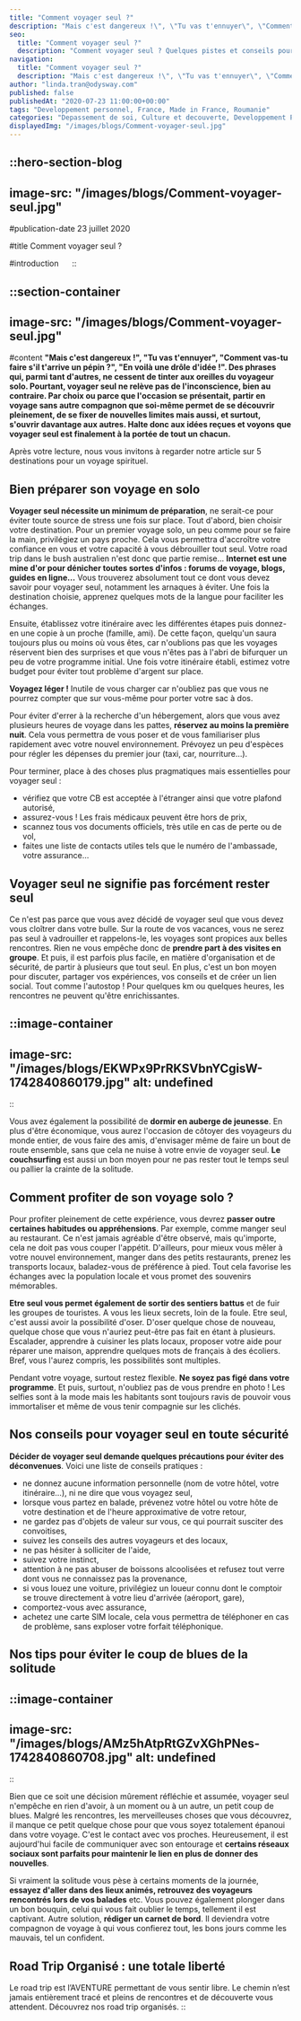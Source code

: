 ```yaml
---
title: "Comment voyager seul ?"
description: "Mais c'est dangereux !\", \"Tu vas t'ennuyer\", \"Comment vas-tu faire s'il t'arrive un pépin ?\", \"En voilà une drôle d'idée !\". Des phrases qui, parmi tant d'autres, ne cessent de tinter aux oreilles du voyageur solo. Pourtant, voyager seul ne relève pas de l'inconscience, bien au contraire. Par choix ou parce que l'occasion se présentait, partir en voyage sans autre compagnon que soi-même permet de se découvrir pleinement, de se fixer de nouvelles limites mais aussi, et surtout, s'ouvrir davantage aux autres. Halte donc aux idées reçues et voyons que voyager seul est finalement à la portée de tout un chacun."
seo:
  title: "Comment voyager seul ?"
  description: "Comment voyager seul ? Quelques pistes et conseils pour en faire une expérience enrichissante."
navigation:
  title: "Comment voyager seul ?"
  description: "Mais c'est dangereux !\", \"Tu vas t'ennuyer\", \"Comment vas-tu faire s'il t'arrive un pépin ?\", \"En voilà une drôle d'idée !\". Des phrases qui, parmi tant d'autres, ne cessent de tinter aux oreilles du voyageur solo. Pourtant, voyager seul ne relève pas de l'inconscience, bien au contraire. Par choix ou parce que l'occasion se présentait, partir en voyage sans autre compagnon que soi-même permet de se découvrir pleinement, de se fixer de nouvelles limites mais aussi, et surtout, s'ouvrir davantage aux autres. Halte donc aux idées reçues et voyons que voyager seul est finalement à la portée de tout un chacun."
author: "linda.tran@odysway.com"
published: false
publishedAt: "2020-07-23 11:00:00+00:00"
tags: "Developpement personnel, France, Made in France, Roumanie"
categories: "Depassement de soi, Culture et decouverte, Developpement Personnel, Blog"
displayedImg: "/images/blogs/Comment-voyager-seul.jpg"
---
```


::hero-section-blog
---
image-src: "/images/blogs/Comment-voyager-seul.jpg"
---
#publication-date
23 juillet 2020

#title
Comment voyager seul ?

#introduction
    
::

::section-container
---
image-src: "/images/blogs/Comment-voyager-seul.jpg"
---
#content
**"Mais c'est dangereux !", "Tu vas t'ennuyer", "Comment vas-tu faire s'il t'arrive un pépin ?", "En voilà une drôle d'idée !". Des phrases qui, parmi tant d'autres, ne cessent de tinter aux oreilles du voyageur solo. Pourtant, voyager seul ne relève pas de l'inconscience, bien au contraire. Par choix ou parce que l'occasion se présentait, partir en voyage sans autre compagnon que soi-même permet de se découvrir pleinement, de se fixer de nouvelles limites mais aussi, et surtout, s'ouvrir davantage aux autres. Halte donc aux idées reçues et voyons que voyager seul est finalement à la portée de tout un chacun.**

Après votre lecture, nous vous invitons à regarder notre article sur 5 destinations pour un voyage spirituel.

## Bien préparer son voyage en solo

**Voyager seul nécessite un minimum de préparation**, ne serait-ce pour éviter toute source de stress une fois sur place. Tout d'abord, bien choisir votre destination. Pour un premier voyage solo, un peu comme pour se faire la main, privilégiez un pays proche. Cela vous permettra d'accroître votre confiance en vous et votre capacité à vous débrouiller tout seul. Votre road trip dans le bush australien n'est donc que partie remise... **Internet est une mine d'or pour dénicher toutes sortes d'infos : forums de voyage, blogs, guides en ligne…** Vous trouverez absolument tout ce dont vous devez savoir pour voyager seul, notamment les arnaques à éviter. Une fois la destination choisie, apprenez quelques mots de la langue pour faciliter les échanges.

Ensuite, établissez votre itinéraire avec les différentes étapes puis donnez-en une copie à un proche (famille, ami). De cette façon, quelqu'un saura toujours plus ou moins où vous êtes, car n'oublions pas que les voyages réservent bien des surprises et que vous n'êtes pas à l'abri de bifurquer un peu de votre programme initial. Une fois votre itinéraire établi, estimez votre budget pour éviter tout problème d'argent sur place.

**Voyagez léger !** Inutile de vous charger car n'oubliez pas que vous ne pourrez compter que sur vous-même pour porter votre sac à dos.

Pour éviter d'errer à la recherche d'un hébergement, alors que vous avez plusieurs heures de voyage dans les pattes, **réservez au moins la première nuit**. Cela vous permettra de vous poser et de vous familiariser plus rapidement avec votre nouvel environnement. Prévoyez un peu d'espèces pour régler les dépenses du premier jour (taxi, car, nourriture…).

Pour terminer, place à des choses plus pragmatiques mais essentielles pour voyager seul :

*   vérifiez que votre CB est acceptée à l'étranger ainsi que votre plafond autorisé,
*   assurez-vous ! Les frais médicaux peuvent être hors de prix,
*   scannez tous vos documents officiels, très utile en cas de perte ou de vol,
*   faites une liste de contacts utiles tels que le numéro de l'ambassade, votre assurance…

## Voyager seul ne signifie pas forcément rester seul

Ce n'est pas parce que vous avez décidé de voyager seul que vous devez vous cloîtrer dans votre bulle. Sur la route de vos vacances, vous ne serez pas seul à vadrouiller et rappelons-le, les voyages sont propices aux belles rencontres. Rien ne vous empêche donc de **prendre part à des visites en groupe**. Et puis, il est parfois plus facile, en matière d'organisation et de sécurité, de partir à plusieurs que tout seul. En plus, c'est un bon moyen pour discuter, partager vos expériences, vos conseils et de créer un lien social. Tout comme l'autostop ! Pour quelques km ou quelques heures, les rencontres ne peuvent qu'être enrichissantes.

::image-container
---
image-src: "/images/blogs/EKWPx9PrRKSVbnYCgisW-1742840860179.jpg"
alt: undefined
---
::

Vous avez également la possibilité de **dormir en auberge de jeunesse**. En plus d'être économique, vous aurez l'occasion de côtoyer des voyageurs du monde entier, de vous faire des amis, d'envisager même de faire un bout de route ensemble, sans que cela ne nuise à votre envie de voyager seul. **Le couchsurfing** est aussi un bon moyen pour ne pas rester tout le temps seul ou pallier la crainte de la solitude.

## Comment profiter de son voyage solo ?  

Pour profiter pleinement de cette expérience, vous devrez **passer outre certaines habitudes ou appréhensions**. Par exemple, comme manger seul au restaurant. Ce n'est jamais agréable d'être observé, mais qu'importe, cela ne doit pas vous couper l'appétit. D'ailleurs, pour mieux vous mêler à votre nouvel environnement, manger dans des petits restaurants, prenez les transports locaux, baladez-vous de préférence à pied. Tout cela favorise les échanges avec la population locale et vous promet des souvenirs mémorables.

**Etre seul vous permet également de sortir des sentiers battus** et de fuir les groupes de touristes. A vous les lieux secrets, loin de la foule. Etre seul, c'est aussi avoir la possibilité d'oser. D'oser quelque chose de nouveau, quelque chose que vous n'auriez peut-être pas fait en étant à plusieurs. Escalader, apprendre à cuisiner les plats locaux, proposer votre aide pour réparer une maison, apprendre quelques mots de français à des écoliers. Bref, vous l'aurez compris, les possibilités sont multiples.

Pendant votre voyage, surtout restez flexible. **Ne soyez pas figé dans votre programme**. Et puis, surtout, n'oubliez pas de vous prendre en photo ! Les selfies sont à la mode mais les habitants sont toujours ravis de pouvoir vous immortaliser et même de vous tenir compagnie sur les clichés.   

## Nos conseils pour voyager seul en toute sécurité

**Décider de voyager seul demande quelques précautions pour éviter des déconvenues**. Voici une liste de conseils pratiques :  

*   ne donnez aucune information personnelle (nom de votre hôtel, votre itinéraire…), ni ne dire que vous voyagez seul,
*   lorsque vous partez en balade, prévenez votre hôtel ou votre hôte de votre destination et de l'heure approximative de votre retour,
*   ne gardez pas d'objets de valeur sur vous, ce qui pourrait susciter des convoitises,
*   suivez les conseils des autres voyageurs et des locaux,
*   ne pas hésiter à solliciter de l'aide,
*   suivez votre instinct,
*   attention à ne pas abuser de boissons alcoolisées et refusez tout verre dont vous ne connaissez pas la provenance,
*   si vous louez une voiture, privilégiez un loueur connu dont le comptoir se trouve directement à votre lieu d'arrivée (aéroport, gare),
*   comportez-vous avec assurance,
*   achetez une carte SIM locale, cela vous permettra de téléphoner en cas de problème, sans exploser votre forfait téléphonique.

## Nos tips pour éviter le coup de blues de la solitude

::image-container
---
image-src: "/images/blogs/AMz5hAtpRtGZvXGhPNes-1742840860708.jpg"
alt: undefined
---
::

Bien que ce soit une décision mûrement réfléchie et assumée, voyager seul n'empêche en rien d'avoir, à un moment ou à un autre, un petit coup de blues. Malgré les rencontres, les merveilleuses choses que vous découvrez, il manque ce petit quelque chose pour que vous soyez totalement épanoui dans votre voyage. C'est le contact avec vos proches. Heureusement, il est aujourd'hui facile de communiquer avec son entourage et **certains réseaux sociaux sont parfaits pour maintenir le lien en plus de donner des nouvelles**.

Si vraiment la solitude vous pèse à certains moments de la journée, **essayez d'aller dans des lieux animés, retrouvez des voyageurs rencontrés lors de vos balades** etc. Vous pouvez également plonger dans un bon bouquin, celui qui vous fait oublier le temps, tellement il est captivant. Autre solution, **rédiger un carnet de bord**. Il deviendra votre compagnon de voyage à qui vous confierez tout, les bons jours comme les mauvais, tel un confident.

## Road Trip Organisé : une totale liberté

Le road trip est l’AVENTURE permettant de vous sentir libre. Le chemin n’est jamais entièrement tracé et pleins de rencontres et de découverte vous attendent. Découvrez nos road trip organisés.
::
